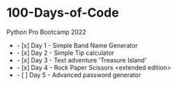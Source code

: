 # 100-Days-of-Code
Python Pro Bootcamp 2022
<ul>
  <li>- [x] Day 1 - Simple Band Name Generator</li> 
  <li>- [x] Day 2 - Simple Tip calculator</li>
  <li>- [x] Day 3 - Text adventure 'Treasure Island'</li>
  <li>- [x] Day 4 - Rock Paper Scissors &lt;extended edition&gt;</li>
  <li>- [ ] Day 5 - Advanced password generator</li>
</ul>
